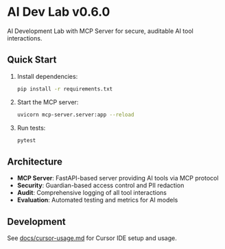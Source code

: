 <!-- Version: 0.6.0 -->
# AI Dev Lab v0.6.0

AI Development Lab with MCP Server for secure, auditable AI tool interactions.

## Quick Start

1. Install dependencies:
   ```bash
   pip install -r requirements.txt
   ```

2. Start the MCP server:
   ```bash
   uvicorn mcp-server.server:app --reload
   ```

3. Run tests:
   ```bash
   pytest
   ```

## Architecture

- **MCP Server**: FastAPI-based server providing AI tools via MCP protocol
- **Security**: Guardian-based access control and PII redaction
- **Audit**: Comprehensive logging of all tool interactions
- **Evaluation**: Automated testing and metrics for AI models

## Development

See [docs/cursor-usage.md](docs/cursor-usage.md) for Cursor IDE setup and usage.

